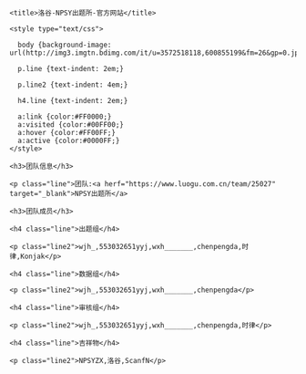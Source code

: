 <html lang="zh">

  <head>       
  
    <title>洛谷-NPSY出题所-官方网站</title>
  
    <style type="text/css">
    
      body {background-image: url(http://img3.imgtn.bdimg.com/it/u=3572518118,600855199&fm=26&gp=0.jpg);}
    
      p.line {text-indent: 2em;}
    
      p.line2 {text-indent: 4em;}
    
      h4.line {text-indent: 2em;}
    
      a:link {color:#FF0000;}	
      a:visited {color:#00FF00;}
      a:hover {color:#FF00FF;}
      a:active {color:#0000FF;}
    </style>

  </head>

  <body>
  
    <h3>团队信息</h3>
    
    <p class="line">团队:<a herf="https://www.luogu.com.cn/team/25027" target="_blank">NPSY出题所</a>
    
    <h3>团队成员</h3>
    
    <h4 class="line">出题组</h4>

    <p class="line2">wjh_,553032651yyj,wxh_______,chenpengda,时律,Konjak</p>
    
    <h4 class="line">数据组</h4>
      
    <p class="line2">wjh_,553032651yyj,wxh_______,chenpengda</p>
    
    <h4 class="line">审核组</h4>
         
    <p class="line2">wjh_,553032651yyj,wxh_______,chenpengda,时律</p>
    
    <h4 class="line">吉祥物</h4>
      
    <p class="line2">NPSYZX,洛谷,ScanfN</p>
  
  </body>

</html>
